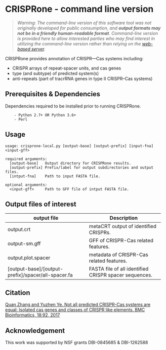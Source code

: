 # CRISPRone - command line version

> *Warning: The command-line version of this software tool was not originally developed for public consumption, and **output formats may not be in a friendly human-readable format**. Command-line version is provided here to allow interested parties who may find interest in utilizing the command-line version rather than relying on the [web-based server](https://omics.informatics.indiana.edu/CRISPRone/).*

CRISPRone provides annotation of CRISPR—Cas systems including:

- CRISPR arrays of repeat-spacer units, and cas genes
- type (and subtype) of predicted system(s)
- anti-repeats (part of tracrRNA genes in type II CRISPR–Cas systems)

## Prerequisites & Dependencies
Dependencies required to be installed prior to running CRISPRone.
```
    - Python 2.7+ OR Python 3.6+
    - Perl 
```

## Usage
```
usage: crisprone-local.py [output-base] [output-prefix] [input-fna] <input-gff> 

required arguments:
  [output-base]   Output directory for CRISPRone results.
  [output-prefix] Prefix/label for output subdirectories and output files.
  [intput-fna]    Path to input FASTA file.

optional arguments:
  <input-gff>     Path to GFF file of intput FASTA file.
```

## Output files of interest
| output file    | Description |
| -------------- | ----------- |
| output.crt | metaCRT output of identified CRISPRs. |
| output-sm.gff | GFF of CRISPR-Cas related features. |
| output.plot.spacer | metadata of CRISPR-Cas related features. |
| [output-base]/[output-prefix]/spacer/all-spacer.fa | FASTA file of all identified CRISPR spacer sequences. |

## Citation
[Quan Zhang and Yuzhen Ye. Not all predicted CRISPR-Cas systems are equal: Isolated cas genes and classes of CRISPR like elements. BMC Bioinformatics, 18:92, 2017](https://www.readcube.com/articles/10.1186%2Fs12859-017-1512-4?author_access_token=Qirj1Fc54XCKXl2D5HFJCm_BpE1tBhCbnbw3BuzI2RO4ZMi96tlS0oMzwlg-pp16kdzldidFLmNumT7rd8h_qbSZ5oHFl3YSgoHGATPEpRriHC-flZ89ve1ZvCelk1nsA5g-3ePZ_RFmWnd1b8Tjyw==)

## Acknowledgement
This work was supported by NSF grants DBI-0845685 & DBI-1262588
